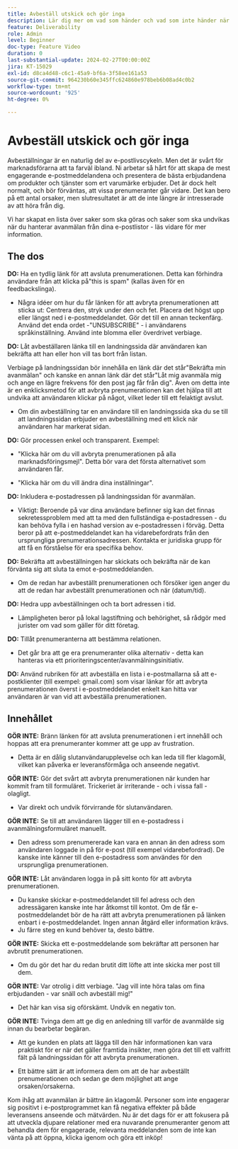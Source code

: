 ```yaml
---
title: Avbeställ utskick och gör inga
description: Lär dig mer om vad som händer och vad som inte händer när du hanterar prenumerationer.
feature: Deliverability
role: Admin
level: Beginner
doc-type: Feature Video
duration: 0
last-substantial-update: 2024-02-27T00:00:00Z
jira: KT-15029
exl-id: d8ca4d48-c6c1-45a9-bf6a-3f58ee161a53
source-git-commit: 964230b60e345ffc624860e978beb6b08ad4c0b2
workflow-type: tm+mt
source-wordcount: '925'
ht-degree: 0%

---
```


# Avbeställ utskick och gör inga

Avbeställningar är en naturlig del av e-postlivscykeln. Men det är svårt för marknadsförarna att ta farväl ibland. Ni arbetar så hårt för att skapa de mest engagerande e-postmeddelandena och presentera de bästa erbjudandena om produkter och tjänster som ert varumärke erbjuder. Det är dock helt normalt, och bör förväntas, att vissa prenumeranter går vidare. Det kan bero på ett antal orsaker, men slutresultatet är att de inte längre är intresserade av att höra från dig.

Vi har skapat en lista över saker som ska göras och saker som ska undvikas när du hanterar avanmälan från dina e-postlistor - läs vidare för mer information.

## The dos

**DO:** Ha en tydlig länk för att avsluta prenumerationen. Detta kan förhindra användare från att klicka på&quot;this is spam&quot; (kallas även för en feedbackslinga).

+ Några idéer om hur du får länken för att avbryta prenumerationen att sticka ut: Centrera den, stryk under den och fet. Placera det högst upp eller längst ned i e-postmeddelandet. Gör det till en annan teckenfärg. Använd det enda ordet -&quot;UNSUBSCRIBE&quot; - i användarens språkinställning. Använd inte blomma eller överdrivet verbiage.

**DO:** Låt avbeställaren länka till en landningssida där användaren kan bekräfta att han eller hon vill tas bort från listan.

Verbiage på landningssidan bör innehålla en länk där det står&quot;Bekräfta min avanmälan&quot; och kanske en annan länk där det står&quot;Låt mig avanmäla mig och ange en lägre frekvens för den post jag får från dig&quot;. Även om detta inte är en enklicksmetod för att avbryta prenumerationen kan det hjälpa till att undvika att användaren klickar på något, vilket leder till ett felaktigt avslut.

+ Om din avbeställning tar en användare till en landningssida ska du se till att landningssidan erbjuder en avbeställning med ett klick när användaren har markerat sidan.

**DO:** Gör processen enkel och transparent. Exempel:

+ &quot;Klicka här om du vill avbryta prenumerationen på alla marknadsföringsmejl&quot;. Detta bör vara det första alternativet som användaren får.

+ &quot;Klicka här om du vill ändra dina inställningar&quot;.

**DO:** Inkludera e-postadressen på landningssidan för avanmälan.

+ Viktigt: Beroende på var dina användare befinner sig kan det finnas sekretessproblem med att ta med den fullständiga e-postadressen - du kan behöva fylla i en hashad version av e-postadressen i förväg. Detta beror på att e-postmeddelandet kan ha vidarebefordrats från den ursprungliga prenumerationsadressen. Kontakta er juridiska grupp för att få en förståelse för era specifika behov.

**DO:** Bekräfta att avbeställningen har skickats och bekräfta när de kan förvänta sig att sluta ta emot e-postmeddelanden.

+ Om de redan har avbeställt prenumerationen och försöker igen anger du att de redan har avbeställt prenumerationen och när (datum/tid).

**DO:** Hedra upp avbeställningen och ta bort adressen i tid.

+ Lämpligheten beror på lokal lagstiftning och behörighet, så rådgör med jurister om vad som gäller för ditt företag.

**DO:** Tillåt prenumeranterna att bestämma relationen.

+ Det går bra att ge era prenumeranter olika alternativ - detta kan hanteras via ett prioriteringscenter/avanmälningsinitiativ.

**DO:** Använd rubriken för att avbeställa en lista i e-postmallarna så att e-postklienter (till exempel: gmail.com) som visar länkar för att avbryta prenumerationen överst i e-postmeddelandet enkelt kan hitta var användaren är van vid att avbeställa prenumerationen.


## Innehållet


**GÖR INTE:** Bränn länken för att avsluta prenumerationen i ert innehåll och hoppas att era prenumeranter kommer att ge upp av frustration.

+ Detta är en dålig slutanvändarupplevelse och kan leda till fler klagomål, vilket kan påverka er leveransförmåga och anseende negativt.

**GÖR INTE:** Gör det svårt att avbryta prenumerationen när kunden har kommit fram till formuläret. Trickeriet är irriterande - och i vissa fall - olagligt.

+ Var direkt och undvik förvirrande för slutanvändaren.

**GÖR INTE:** Se till att användaren lägger till en e-postadress i avanmälningsformuläret manuellt.

+ Den adress som prenumererade kan vara en annan än den adress som användaren loggade in på för e-post (till exempel vidarebefordrad). De kanske inte känner till den e-postadress som användes för den ursprungliga prenumerationen.

**GÖR INTE:** Låt användaren logga in på sitt konto för att avbryta prenumerationen.

+ Du kanske skickar e-postmeddelandet till fel adress och den adressägaren kanske inte har åtkomst till kontot. Om de får e-postmeddelandet bör de ha rätt att avbryta prenumerationen på länken enbart i e-postmeddelandet. Ingen annan åtgärd eller information krävs.
+ Ju färre steg en kund behöver ta, desto bättre.

**GÖR INTE:** Skicka ett e-postmeddelande som bekräftar att personen har avbrutit prenumerationen.

+ Om du gör det har du redan brutit ditt löfte att inte skicka mer post till dem.

**GÖR INTE:** Var otrolig i ditt verbiage. &quot;Jag vill inte höra talas om fina erbjudanden - var snäll och avbeställ mig!&quot;

+ Det här kan visa sig oförskämt. Undvik en negativ ton.

**GÖR INTE:** Tvinga dem att ge dig en anledning till varför de avanmälde sig innan du bearbetar begäran.

+ Att ge kunden en plats att lägga till den här informationen kan vara praktiskt för er när det gäller framtida insikter, men göra det till ett valfritt fält på landningssidan för att avbryta prenumerationen.

+ Ett bättre sätt är att informera dem om att de har avbeställt prenumerationen och sedan ge dem möjlighet att ange orsaken/orsakerna.

Kom ihåg att avanmälan är bättre än klagomål. Personer som inte engagerar sig positivt i e-postprogrammet kan få negativa effekter på både leveransens anseende och mätvärden. Nu är det dags för er att fokusera på att utveckla djupare relationer med era nuvarande prenumeranter genom att behandla dem för engagerade, relevanta meddelanden som de inte kan vänta på att öppna, klicka igenom och göra ett inköp!
